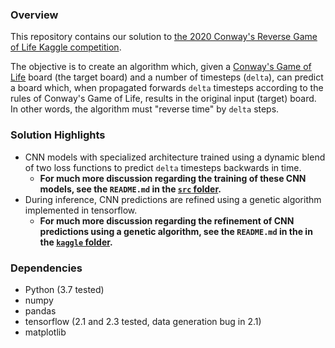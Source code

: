 ### Overview

This repository contains our solution to [the 2020 Conway's Reverse Game of Life Kaggle competition](https://www.kaggle.com/c/conways-reverse-game-of-life-2020).

The objective is to create an algorithm which, given a [Conway's Game of Life](https://en.wikipedia.org/wiki/Conway%27s_Game_of_Life) board (the target board) and a number of timesteps (`delta`), can predict a board which, when propagated forwards `delta` timesteps according to the rules of Conway's Game of Life, results in the original input (target) board. In other words, the algorithm must "reverse time" by `delta` steps.

### Solution Highlights

- CNN models with specialized architecture trained using a dynamic blend of two loss functions to predict `delta` timesteps backwards in time.
    * **For much more discussion regarding the training of these CNN models, see the `README.md` in the [`src` folder](https://github.com/morgannewellsun/Reverse-Conway/tree/master/src).**
- During inference, CNN predictions are refined using a genetic algorithm implemented in tensorflow.
    * **For much more discussion regarding the refinement of CNN predictions using a genetic algorithm, see the `README.md` in the in the [`kaggle` folder](https://github.com/morgannewellsun/Reverse-Conway/tree/master/kaggle).**

### Dependencies

- Python (3.7 tested)
- numpy
- pandas
- tensorflow (2.1 and 2.3 tested, data generation bug in 2.1)
- matplotlib

